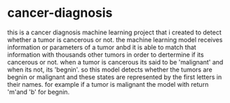 # cancer-diagnosis
this is a cancer diagnosis machine learning project that i created to detect whether a tumor is cancerous or not. the machine learning model receives information or parameters of a tumor anbd it is able to match that information with thousands other tumors in order to dertermine if its cancerous or not. 
when a tumor is cancerous its said to be 'malignant' and when its not, its 'begnin'. so this model detects whether the tumors are begnin or malignant and these states are represented by the first letters in their names. for example if a tumor is malignant the model with return 'm'and 'b' for begnin. 

